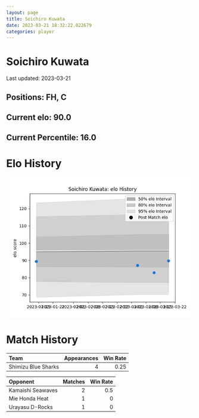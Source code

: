 ```yaml
---  
layout: page  
title: Soichiro Kuwata  
date: 2023-03-21 18:32:22.022679  
categories: player  
---
```

# Soichiro Kuwata


Last updated: 2023-03-21
## Positions: FH, C

## Current elo: 90.0

## Current Percentile: 16.0

# Elo History


![elo history](history_SoichiroKuwata.png)
# Match History


| Team                |   Appearances |   Win Rate |
|:--------------------|--------------:|-----------:|
| Shimizu Blue Sharks |             4 |       0.25 |

| Opponent          |   Matches |   Win Rate |
|:------------------|----------:|-----------:|
| Kamaishi Seawaves |         2 |        0.5 |
| Mie Honda Heat    |         1 |        0   |
| Urayasu D-Rocks   |         1 |        0   |